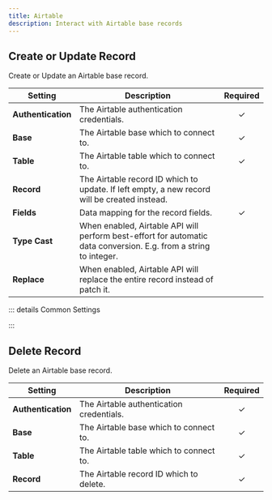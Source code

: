 ```yaml
---
title: Airtable
description: Interact with Airtable base records
---
```


<!--@include: ./parts/intro.md-->

## Create or Update Record

Create or Update an Airtable base record.

| Setting | Description | Required |
| ------- | ----------- | :------: |
| **Authentication** | The Airtable authentication credentials. | &#x2713; |
| **Base** | The Airtable base which to connect to. | &#x2713; |
| **Table** | The Airtable table which to connect to. | &#x2713; |
| **Record** | The Airtable record ID which to update. If left empty, a new record will be created instead. |
| **Fields** | Data mapping for the record fields. | &#x2713; |
| **Type Cast** | When enabled, Airtable API will perform best-effort for automatic data conversion. E.g. from a string to integer. |
| **Replace** | When enabled, Airtable API will replace the entire record instead of patch it. |

::: details Common Settings
<!--@include: ./parts/common-settings.md-->
:::

## Delete Record

Delete an Airtable base record.

| Setting | Description | Required |
| ------- | ----------- | :------: |
| **Authentication** | The Airtable authentication credentials. | &#x2713; |
| **Base** | The Airtable base which to connect to. | &#x2713; |
| **Table** | The Airtable table which to connect to. | &#x2713; |
| **Record** | The Airtable record ID which to delete. | &#x2713; |
